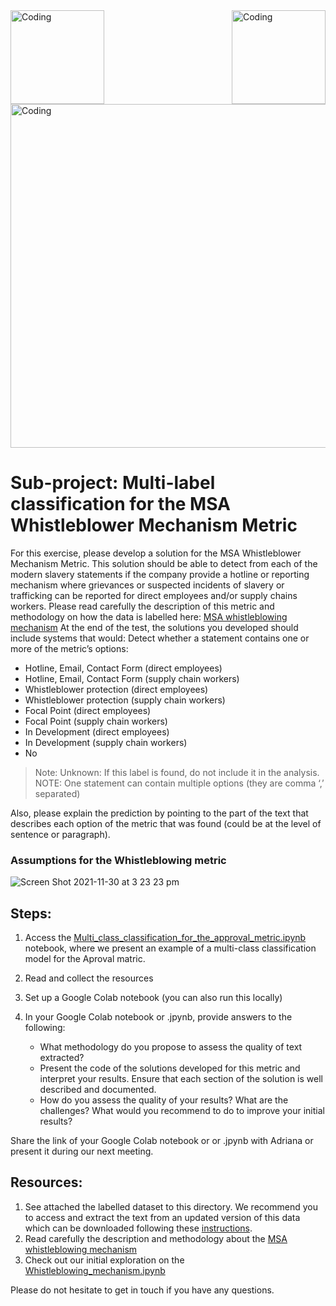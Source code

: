 <img align="left" alt="Coding" width="150" src="https://user-images.githubusercontent.com/64998301/143171138-777e6d3d-3442-4872-8ada-e1bd311a49f9.png">
 
<img align="right" alt="Coding" width="150" src="https://user-images.githubusercontent.com/64998301/143171267-86860e2b-8a25-440e-b778-a860ceac7e99.png">
 
<img align="center" alt="Coding" width="550" src="https://cdn.dribbble.com/users/2046015/screenshots/4899533/media/778aee3233f01428ee90bb1df20a60d9.png?compress=1&resize=800x600">



# Sub-project: Multi-label classification for the MSA Whistleblower Mechanism Metric


For this exercise, please develop a solution for the MSA Whistleblower Mechanism Metric. This solution should be able to detect from each of the modern slavery statements if the company provide a hotline or reporting mechanism where grievances or suspected incidents of slavery or trafficking can be reported for direct employees and/or supply chains workers. 
Please read carefully the description of this metric and methodology  on how the data is labelled here: [MSA whistleblowing mechanism](https://wikirate.org/Walk_Free_Foundation+MSA_whistleblowing_mechanism_revised)
At the end of the test, the solutions you developed should include systems that would: 
Detect whether a statement contains one or more of the metric’s options:  
- Hotline, Email, Contact Form (direct employees)
- Hotline, Email, Contact Form (supply chain workers)
- Whistleblower protection (direct employees)
- Whistleblower protection (supply chain workers)
- Focal Point (direct employees)
- Focal Point (supply chain workers)
- In Development (direct employees)
- In Development (supply chain workers)
- No
> Note: Unknown: If this label is found, do not include it in the analysis.  
> NOTE: One statement can contain multiple options (they are comma ‘,’ separated) 

Also, please explain the prediction by pointing to the part of the text that describes each option of the metric that was found (could be at the level of sentence or paragraph). 



### Assumptions for the Whistleblowing metric
![Screen Shot 2021-11-30 at 3 23 23 pm](https://user-images.githubusercontent.com/64998301/143990347-1611f99c-c822-424b-a62b-29905a31f000.png)




 

## Steps:  
1. Access the [Multi_class_classification_for_the_approval_metric.ipynb](https://github.com/the-future-society/Project-AIMS-AI-against-Modern-Slavery/blob/1fe5bbcf0eef6b0997eef6e14337d92096525175/%F0%9F%93%94%20Model%20for%20multi-class%20and%20multi-label%20classification%20for%20core%20metrics/Multi_class_classification_for_the_approval_metric.ipynb) notebook, where we present an example of a multi-class classification model for the Aproval matric. 

2. Read and collect the resources 
3. Set up a Google Colab notebook (you can also run this locally)
4. In your Google Colab notebook or .jpynb, provide answers to the following:  
   - What methodology do you propose to assess the quality of text extracted? 
   - Present the code of the solutions developed for this metric and interpret your results.  Ensure that each section of the solution is well described and documented.  
   - How do you assess the quality of your results? What are the challenges? What would  you recommend to do to improve your initial results? 

Share the link of your Google Colab notebook or or .jpynb with Adriana or present it during our next meeting. 

## Resources:  
1. See attached the labelled dataset to this directory. We recommend you to access and extract the text from an updated version of this data which can be downloaded following these [instructions](https://github.com/the-future-society/Project-AIMS-AI-against-Modern-Slavery/tree/main/%F0%9F%97%84%EF%B8%8F%20Data%20and%20text%20extraction/WikiRate). 
2. Read carefully the description and methodology about the  [MSA whistleblowing mechanism](https://wikirate.org/Walk_Free_Foundation+MSA_whistleblowing_mechanism_revised)
3. Check out our initial exploration on the [Whistleblowing_mechanism.ipynb](https://github.com/the-future-society/Project-AIMS-AI-against-Modern-Slavery/blob/a5f8610f2bbbdc69552108d049cde083f0bf9b83/%F0%9F%93%94%20Initial%20Metrics%20Exploration/Whistleblowing_mechanism.ipynb)

Please do not hesitate to get in touch if you have any questions. 



